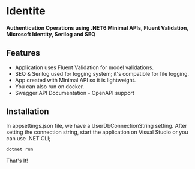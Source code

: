 # Identite
#### Authentication Operations using .NET6 Minimal APIs, Fluent Validation, Microsoft Identity, Serilog and SEQ

## Features

- Application uses Fluent Validation for model validations.
- SEQ & Serilog used for logging system; it's compatible for file logging.
- App created with Minimal API so it is lightweight.
- You can also run on docker.
- Swagger API Documentation - OpenAPI support

## Installation

In appsettings.json file, we have a UserDbConnectionString setting. After setting the connection string, start the application on Visual Studio or you can use .NET CLI;

```sh
dotnet run
```

That's It!
